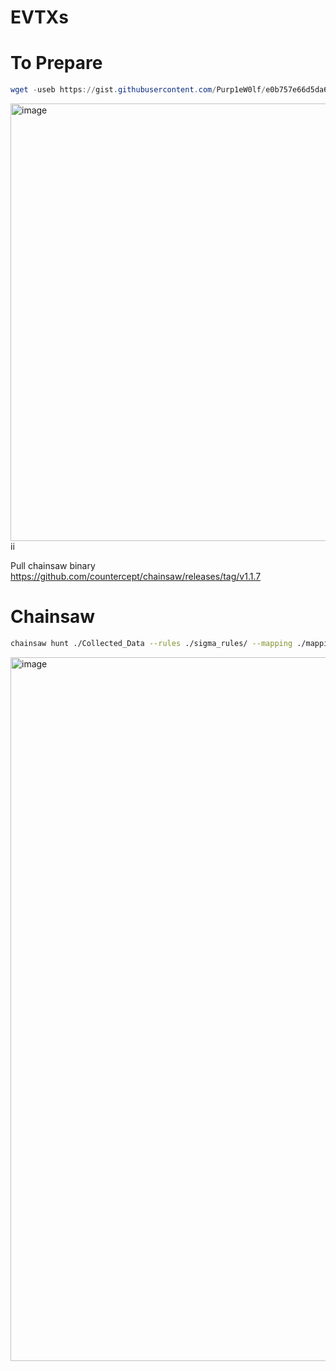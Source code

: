# EVTXs

# To Prepare

```powershell
wget -useb https://gist.githubusercontent.com/Purp1eW0lf/e0b757e66d5da629c1d03e2941fa5b4b/raw/098f624370b9a096e0ef7d32ca71b11e183266ae/Pull_logs_and_zip.ps1 -outfile Pull_logs_and_zip.ps1
```
<img width="700" alt="image" src="https://user-images.githubusercontent.com/44196051/171155030-0c4219f5-1782-4c16-bef2-eaa08ed0b6f8.png">ii 

Pull chainsaw binary
https://github.com/countercept/chainsaw/releases/tag/v1.1.7

# Chainsaw

```bash
chainsaw hunt ./Collected_Data --rules ./sigma_rules/ --mapping ./mapping_files/sigma-mapping.yml --full --lateral-all --col-width 100
```

<img width="1126" alt="image" src="https://user-images.githubusercontent.com/44196051/171155423-926b881d-db8b-4428-8916-9b1bff3e8e2a.png">

